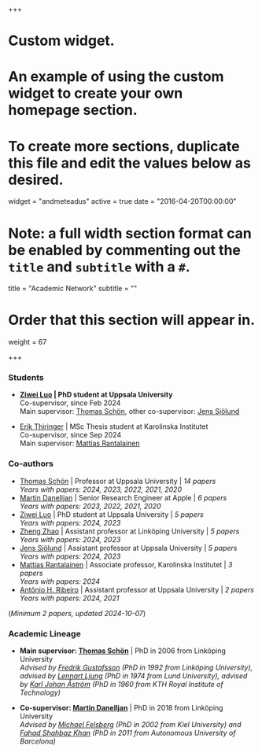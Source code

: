 +++
# Custom widget.
# An example of using the custom widget to create your own homepage section.
# To create more sections, duplicate this file and edit the values below as desired.
widget = "andmeteadus"
active = true
date = "2016-04-20T00:00:00"

# Note: a full width section format can be enabled by commenting out the `title` and `subtitle` with a `#`.
title = "Academic Network"
subtitle = ""

# Order that this section will appear in.
weight = 67

+++

### Students

* **[Ziwei Luo](https://algolzw.github.io/) | PhD student at Uppsala University**\
Co-supervisor, since Feb 2024\
Main supervisor: [Thomas Schön](https://user.it.uu.se/~thosc112/), other co-supervisor: [Jens Sjölund](https://jsjol.github.io/)

* [Erik Thiringer](https://www.linkedin.com/in/erik-thiringer-992a5816b/) | MSc Thesis student at Karolinska Institutet\
Co-supervisor, since Sep 2024\
Main supervisor: [Mattias Rantalainen](https://ki.se/en/research/research-areas-centres-and-networks/research-groups/predictive-medicine-mattias-rantalainens-research-group)






### Co-authors

* [Thomas Schön](https://user.it.uu.se/~thosc112/) | Professor at Uppsala University | _14 papers_\
_Years with papers: 2024, 2023, 2022, 2021, 2020_
* [Martin Danelljan](https://martin-danelljan.github.io/) | Senior Research Engineer at Apple | _6 papers_\
_Years with papers: 2023, 2022, 2021, 2020_
* [Ziwei Luo](https://algolzw.github.io/) | PhD student at Uppsala University | _5 papers_\
_Years with papers: 2024, 2023_
* [Zheng Zhao](https://zz.zabemon.com/) | Assistant professor at Linköping University | _5 papers_\
_Years with papers: 2024, 2023_
* [Jens Sjölund](https://jsjol.github.io/) | Assistant professor at Uppsala University | _5 papers_\
_Years with papers: 2024, 2023_
* [Mattias Rantalainen](https://ki.se/en/research/research-areas-centres-and-networks/research-groups/predictive-medicine-mattias-rantalainens-research-group) | Associate professor, Karolinska Institutet | _3 papers_\
_Years with papers: 2024_
* [Antônio H. Ribeiro](https://antonior92.github.io/) | Assistant professor at Uppsala University | _2 papers_\
_Years with papers: 2024, 2021_

(_Minimum 2 papers, updated 2024-10-07_)





### Academic Lineage

* **Main supervisor: [Thomas Schön](https://scholar.google.com/citations?user=FUqUC2oAAAAJ&hl)** | PhD in 2006 from Linköping University\
_Advised by [Fredrik Gustafsson](https://scholar.google.com/citations?user=sMGv1xoAAAAJ&hl) (PhD in 1992 from Linköping University), advised by [Lennart Ljung](https://scholar.google.com/citations?user=2lo28DgAAAAJ&hl) (PhD in 1974 from Lund University), advised by [Karl Johan Åström](https://scholar.google.com/citations?user=ZS-RjQsAAAAJ&hl) (PhD in 1960 from KTH Royal Institute of Technology)_

* **Co-supervisor: [Martin Danelljan](https://scholar.google.com/citations?user=NCSSpMkAAAAJ&hl)** | PhD in 2018 from Linköping University\
_Advised by [Michael Felsberg](https://scholar.google.com/citations?user=lkWfR08AAAAJ&hl) (PhD in 2002 from Kiel University) and [Fahad Shahbaz Khan](https://scholar.google.com/citations?user=zvaeYnUAAAAJ&hl) (PhD in 2011 from Autonomous University of Barcelona)_
